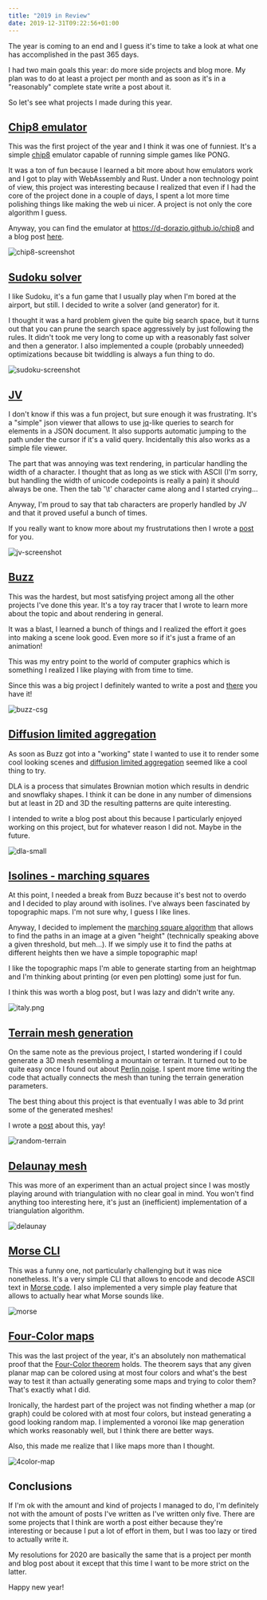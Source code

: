 ```yaml
---
title: "2019 in Review"
date: 2019-12-31T09:22:56+01:00
---
```


The year is coming to an end and I guess it's time to take a look at what one
has accomplished in the past 365 days.

I had two main goals this year: do more side projects and blog more. My plan
was to do at least a project per month and as soon as it's in a "reasonably"
complete state write a post about it.

So let's see what projects I made during this year.


## [Chip8 emulator](https://github.com/d-dorazio/chip8)

This was the first project of the year and I think it was one of funniest. It's
a simple [chip8](https://en.wikipedia.org/wiki/CHIP-8) emulator capable of
running simple games like PONG.

It was a ton of fun because I learned a bit more about how emulators work and I
got to play with WebAssembly and Rust. Under a non technology point of view,
this project was interesting because I realized that even if I had the core of
the project done in a couple of days, I spent a lot more time polishing things
like making the web ui nicer. A project is not only the core algorithm I guess.

Anyway, you can find the emulator at <https://d-dorazio.github.io/chip8> and a
blog post [here](/post/chip8-emulator-rs).

![chip8-screenshot](chip8-screenshot.png)


## [Sudoku solver](https://github.com/d-dorazio/sudoku-rs)

I like Sudoku, it's a fun game that I usually play when I'm bored at the
airport, but still. I decided to write a solver (and generator) for it.

I thought it was a hard problem given the quite big search space, but it turns
out that you can prune the search space aggressively by just following the
rules. It didn't took me very long to come up with a reasonably fast solver and
then a generator. I also implemented a couple (probably unneeded) optimizations
because bit twiddling is always a fun thing to do.

![sudoku-screenshot](sudoku-screenshot.png)


## [JV](https://github.com/d-dorazio/jv)

I don't know if this was a fun project, but sure enough it was frustrating.
It's a "simple" json viewer that allows to use
[jq](https://stedolan.github.io/jq/)-like queries to search for elements in a
JSON document. It also supports automatic jumping to the path under the cursor
if it's a valid query. Incidentally this also works as a simple file viewer.

The part that was annoying was text rendering, in particular handling the width
of a character. I thought that as long as we stick with ASCII (I'm sorry, but
handling the width of unicode codepoints is really a pain) it should always be
one. Then the tab '\t' character came along and I started crying...

Anyway, I'm proud to say that tab characters are properly handled by JV and
that it proved useful a bunch of times.

If you really want to know more about my frustrutations then I wrote a
[post](/post/jv) for you.

![jv-screenshot](jv-screenshot.png)


## [Buzz](https://github.com/d-dorazio/r3d)

This was the hardest, but most satisfying project among all the other projects
I've done this year. It's a toy ray tracer that I wrote to learn more about the
topic and about rendering in general.

It was a blast, I learned a bunch of things and I realized the effort it goes
into making a scene look good. Even more so if it's just a frame of an
animation!

This was my entry point to the world of computer graphics which is something I
realized I like playing with from time to time.

Since this was a big project I definitely wanted to write a post and
[there](/post/buzz) you have it!

![buzz-csg](/post/buzz/csg.png)


## [Diffusion limited aggregation](https://github.com/d-dorazio/dla)

As soon as Buzz got into a "working" state I wanted to use it to render some
cool looking scenes and [diffusion limited
aggregation](https://en.wikipedia.org/wiki/Diffusion-limited_aggregation)
seemed like a cool thing to try.

DLA is a process that simulates Brownian motion which results in dendric and
snowflaky shapes. I think it can be done in any number of dimensions but at
least in 2D and 3D the resulting patterns are quite interesting.

I intended to write a blog post about this because I particularly enjoyed
working on this project, but for whatever reason I did not. Maybe in the
future.

<img src="/post/2019-in-review/dla-small.png" alt="dla-small" class="image-centered">


## [Isolines - marching squares](https://github.com/d-dorazio/marching-squares-rs)

At this point, I needed a break from Buzz because it's best not to overdo and I
decided to play around with isolines. I've always been fascinated by
topographic maps. I'm not sure why, I guess I like lines.

Anyway, I decided to implement the [marching square
algorithm](https://en.wikipedia.org/wiki/Marching_squares) that allows to find
the paths in an image at a given "height" (technically speaking above a given
threshold, but meh...). If we simply use it to find the paths at different
heights then we have a simple topographic map!

I like the topographic maps I'm able to generate starting from an heightmap and
I'm thinking about printing (or even pen plotting) some just for fun.

I think this was worth a blog post, but I was lazy and didn't write any.

![italy.png](italy.png)

## [Terrain mesh generation](https://github.com/d-dorazio/terrain-mesh)

On the same note as the previous project, I started wondering if I could
generate a 3D mesh resembling a mountain or terrain. It turned out to be quite
easy once I found out about [Perlin
noise](https://en.wikipedia.org/wiki/Perlin_noise). I spent more time writing
the code that actually connects the mesh than tuning the terrain generation
parameters.

The best thing about this project is that eventually I was able to 3d print
some of the generated meshes!

I wrote a [post](/post/terrain-mesh-from-noise) about this, yay!

![random-terrain](/post/terrain-mesh/terrain.png)


## [Delaunay mesh](https://github.com/d-dorazio/delaunay-mesh)

This was more of an experiment than an actual project since I was mostly
playing around with triangulation with no clear goal in mind. You won't find
anything too interesting here, it's just an (inefficient) implementation of a
triangulation algorithm.

![delaunay](delaunay.png)


## [Morse CLI](https://github.com/d-dorazio/morse)

This was a funny one, not particularly challenging but it was nice nonetheless.
It's a very simple CLI that allows to encode and decode ASCII text in [Morse
code](https://en.wikipedia.org/wiki/Morse_code). I also implemented a very
simple play feature that allows to actually hear what Morse sounds like.

![morse](morse-screenshot.png)


## [Four-Color maps](https://github.com/d-dorazio/4color-map)

This was the last project of the year, it's an absolutely non mathematical
proof that the [Four-Color
theorem](https://en.wikipedia.org/wiki/Four_color_theorem) holds. The theorem
says that any given planar map can be colored using at most four colors and
what's the best way to test it than actually generating some maps and trying to
color them? That's exactly what I did.

Ironically, the hardest part of the project was not finding whether a map (or
graph) could be colored with at most four colors, but instead generating a good
looking random map. I implemented a voronoi like map generation which works
reasonably well, but I think there are better ways.

Also, this made me realize that I like maps more than I thought.

![4color-map](4color-map.svg)


## Conclusions

If I'm ok with the amount and kind of projects I managed to do, I'm definitely
not with the amount of posts I've written as I've written only five. There are
some projects that I think are worth a post either because they're interesting
or because I put a lot of effort in them, but I was too lazy or tired to
actually write it.

My resolutions for 2020 are basically the same that is a project per month and
blog post about it except that this time I want to be more strict on the latter.

Happy new year!
